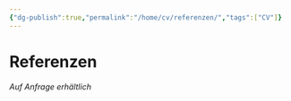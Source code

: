```yaml
---
{"dg-publish":true,"permalink":"/home/cv/referenzen/","tags":["CV"]}
---
```



# Referenzen

*Auf Anfrage erhältlich*
